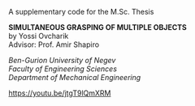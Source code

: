 A supplementary code for the M.Sc. Thesis

**SIMULTANEOUS GRASPING OF MULTIPLE OBJECTS**\
by Yossi Ovcharik\
Advisor: Prof. Amir Shapiro

*Ben-Gurion University of Negev\
Faculty of Engineering Sciences\
Department of Mechanical Engineering*


https://youtu.be/jtgT9lQmXRM
